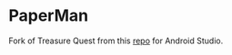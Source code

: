 # PaperMan
Fork of Treasure Quest from this [repo](https://github.com/Apress/java-game-dev-LibGDX/tree/master/Ch12/Treasure%20Quest) for Android Studio.
